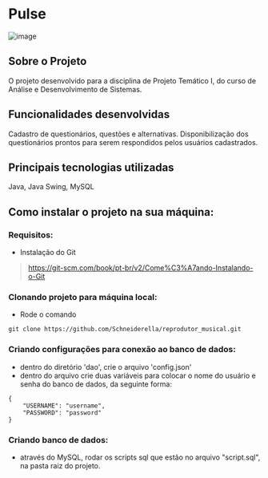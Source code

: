 # Pulse

![image](https://user-images.githubusercontent.com/64370426/235376551-454466c9-5bf3-41f2-8308-71b003abc564.png)

## Sobre o Projeto

O projeto desenvolvido para a disciplina de Projeto Temático I, do curso de Análise e Desenvolvimento de Sistemas.


## Funcionalidades desenvolvidas
Cadastro de questionários, questões e alternativas. Disponibilização dos questionários prontos para serem respondidos pelos usuários cadastrados.

## Principais tecnologias utilizadas

Java, Java Swing, MySQL


## Como instalar o projeto na sua máquina:

### Requisitos:
* Instalação do Git
> https://git-scm.com/book/pt-br/v2/Come%C3%A7ando-Instalando-o-Git

### Clonando projeto para máquina local:

* Rode o comando
```
git clone https://github.com/Schneiderella/reprodutor_musical.git
```

### Criando configurações para conexão ao banco de dados:
* dentro do diretório 'dao', crie o arquivo 'config.json'
* dentro do arquivo crie duas variáveis para colocar o nome do usuário e senha do banco de dados, da seguinte forma:

```
{
    "USERNAME": "username",
    "PASSWORD": "password"  
}

``` 


### Criando banco de dados:
* através do MySQL, rodar os scripts sql que estão no arquivo "script.sql", na pasta raiz do projeto.
